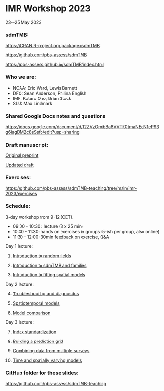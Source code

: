 # IMR Workshop 2023

23--25 May 2023

### sdmTMB:

<https://CRAN.R-project.org/package=sdmTMB>

<https://github.com/pbs-assess/sdmTMB>

<https://pbs-assess.github.io/sdmTMB/index.html>

### Who we are:
- NOAA: Eric Ward, Lewis Barnett 
- DFO: Sean Anderson, Philina English 
- IMR: Kotaro Ono, Brian Stock 
- SLU: Max Lindmark 

### Shared Google Docs notes and questions

<https://docs.google.com/document/d/12ZVzOmjbBa8VVTK0tmaNEcN1eP93g6iagDM2c8sSsfo/edit?usp=sharing>

### Draft manuscript:

[Original preprint](https://doi.org/10.1101/2022.03.24.485545)

[Updated draft](https://www.dropbox.com/s/bejw28ykmfw2l94/sdmTMB-preprint-jss.pdf?dl=1)

### Exercises:

<https://github.com/pbs-assess/sdmTMB-teaching/tree/main/imr-2023/exercises>

### Schedule:

3-day workshop from 9-12 (CET).
-	09:00 - 10:30 : lecture (3 x 25 min)
-	10:30 - 11:30: hands on exercises in groups (5-ish per group, also online)
-	11:30 - 12:00: 30min feedback on exercise, Q&A


Day 1 lecture: 

1. [Introduction to random fields](https://pbs-assess.github.io/sdmTMB-teaching/imr-2023/01-intro-random-fields.html)

2. [Introduction to sdmTMB and families](https://pbs-assess.github.io/sdmTMB-teaching/imr-2023/02-intro-sdmTMB.html)

3. [Introduction to fitting spatial models](https://pbs-assess.github.io/sdmTMB-teaching/imr-2023/03-pcod-spatial.html)

Day 2 lecture: 

4. [Troubleshooting and diagnostics](https://pbs-assess.github.io/sdmTMB-teaching/imr-2023/04-troubleshooting.html)

5. [Spatiotemporal models](https://pbs-assess.github.io/sdmTMB-teaching/imr-2023/05-pcod-spatiotemporal.html)

6. [Model comparison](https://pbs-assess.github.io/sdmTMB-teaching/imr-2023/06-comparing-models.html)

Day 3 lecture:

7. [Index standardization](https://pbs-assess.github.io/sdmTMB-teaching/imr-2023/07-index-standardization.html)

8. [Building a prediction grid](https://pbs-assess.github.io/sdmTMB-teaching/imr-2023/08-prediction-grid.html)

9. [Combining data from multiple surveys](https://pbs-assess.github.io/sdmTMB-teaching/imr-2023/09-combining-surveys.html)

10. [Time and spatially varying models](https://pbs-assess.github.io/sdmTMB-teaching/imr-2023/10-time-space-varying.html)


### GitHub folder for these slides:

<https://github.com/pbs-assess/sdmTMB-teaching>
